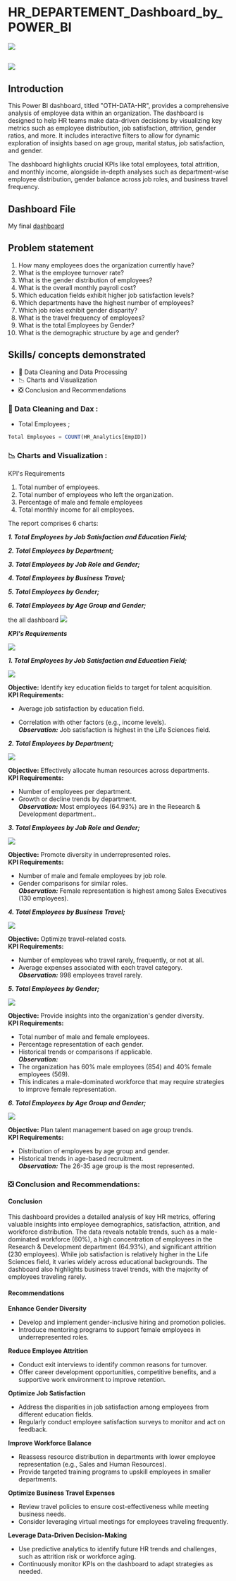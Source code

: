 # HR_DEPARTEMENT_Dashboard_by_POWER_BI
![](hr-background.jpg)

![](https://github.com/Othmane-data/HR_DEPARTEMENT_Dashboard_by_POWER_BI/blob/main/HR-data-oth.pbix)
---
## Introduction

This Power BI dashboard, titled "OTH-DATA-HR", provides a comprehensive analysis of employee data within an organization. The dashboard is designed to help HR teams make data-driven decisions by visualizing key metrics such as employee distribution, job satisfaction, attrition, gender ratios, and more. It includes interactive filters to allow for dynamic exploration of insights based on age group, marital status, job satisfaction, and gender.

The dashboard highlights crucial KPIs like total employees, total attrition, and monthly income, alongside in-depth analyses such as department-wise employee distribution, gender balance across job roles, and business travel frequency.

## Dashboard File

My final [dashboard](oth-data-hrr.pdf)

## Problem statement

1. How many employees does the organization currently have?
2. What is the employee turnover rate?
3. What is the gender distribution of employees?
4. What is the overall monthly payroll cost?
5. Which education fields exhibit higher job satisfaction levels?
6. Which departments have the highest number of employees? 
7. Which job roles exhibit gender disparity?
8. What is the travel frequency of employees?
9. What is the total Employees by Gender?
10. What is the demographic structure by age and gender? 


## Skills/ concepts demonstrated

- 🧮 Data Cleaning and Data Processing
- 📉 Charts and Visualization
- ❎ Conclusion and Recommendations

### 🧮 Data Cleaning and Dax :

- Total Employees ;
```sql
Total Employees = COUNT(HR_Analytics[EmpID])

```

### 📉 Charts and Visualization :

KPI's Requirements
1.	Total number of employees.
2.	Total number of employees who left the organization.
3.	Percentage of male and female employees
4.	Total monthly income for all employees.


The report comprises 6 charts:

___1. Total Employees by Job Satisfaction and Education Field;___


___2. Total Employees by Department;___


___3. Total Employees by Job Role and Gender;___


___4. Total Employees by Business Travel;___


___5. Total Employees by Gender;___


___6. Total Employees by Age Group and Gender;___





 the all dashboard ![](hr_dashboard.PNG)

___KPI's Requirements___

![](hr-keys.PNG)

___1. Total Employees by Job Satisfaction and Education Field;___

![](total_emp_by_job_satisfaction.PNG)

__Objective:__ Identify key education fields to target for talent acquisition.  
__KPI Requirements:__
* Average job satisfaction by education field.
+ Correlation with other factors (e.g., income levels).  
___Observation:___ Job satisfaction is highest in the Life Sciences field.

___2. Total Employees by Department;___

![](total_emp_by_departement.PNG)

__Objective:__ Effectively allocate human resources across departments.  
__KPI Requirements:__
* Number of employees per department.
* Growth or decline trends by department.  
___Observation:___ Most employees (64.93%) are in the Research & Development department..


___3. Total Employees by Job Role and Gender;___

![](total_emp_by_jobrole_gender.PNG)

__Objective:__ Promote diversity in underrepresented roles.  
__KPI Requirements:__
* Number of male and female employees by job role.
* Gender comparisons for similar roles.  
___Observation:___ Female representation is highest among Sales Executives (130 employees).


___4. Total Employees by Business Travel;___

![](total_emp_by_business_travel.PNG)

__Objective:__ Optimize travel-related costs.  
__KPI Requirements:__
* Number of employees who travel rarely, frequently, or not at all.
* Average expenses associated with each travel category.  
___Observation:___ 998 employees travel rarely.


___5. Total Employees by Gender;___

![](total_emp_by_gender.PNG)

__Objective:__ Provide insights into the organization's gender diversity.  
__KPI Requirements:__
* Total number of male and female employees.
* Percentage representation of each gender.
* Historical trends or comparisons if applicable.  
___Observation:___
* The organization has 60% male employees (854) and 40% female employees (569).
* This indicates a male-dominated workforce that may require strategies to improve female representation.


___6. Total Employees by Age Group and Gender;___

![](total_emp_by_agegroup_gender.PNG)

__Objective:__ Plan talent management based on age group trends.  
__KPI Requirements:__
* Distribution of employees by age group and gender.
* Historical trends in age-based recruitment.  
___Observation:___ The 26-35 age group is the most represented.


### ❎ Conclusion and Recommendations:

#### Conclusion

This dashboard provides a detailed analysis of key HR metrics, offering valuable insights into employee demographics, satisfaction, attrition, and workforce distribution. The data reveals notable trends, such as a male-dominated workforce (60%), a high concentration of employees in the Research & Development department (64.93%), and significant attrition (230 employees). While job satisfaction is relatively higher in the Life Sciences field, it varies widely across educational backgrounds. The dashboard also highlights business travel trends, with the majority of employees traveling rarely.

#### Recommendations

__Enhance Gender Diversity__

* Develop and implement gender-inclusive hiring and promotion policies.
* Introduce mentoring programs to support female employees in underrepresented roles.  

__Reduce Employee Attrition__

* Conduct exit interviews to identify common reasons for turnover.
* Offer career development opportunities, competitive benefits, and a supportive work environment to improve retention.  

__Optimize Job Satisfaction__

* Address the disparities in job satisfaction among employees from different education fields.
* Regularly conduct employee satisfaction surveys to monitor and act on feedback.  

__Improve Workforce Balance__

* Reassess resource distribution in departments with lower employee representation (e.g., Sales and Human Resources).
* Provide targeted training programs to upskill employees in smaller departments.  

__Optimize Business Travel Expenses__

* Review travel policies to ensure cost-effectiveness while meeting business needs.
* Consider leveraging virtual meetings for employees traveling frequently.  

__Leverage Data-Driven Decision-Making__

* Use predictive analytics to identify future HR trends and challenges, such as attrition risk or workforce aging.
* Continuously monitor KPIs on the dashboard to adapt strategies as needed.  
